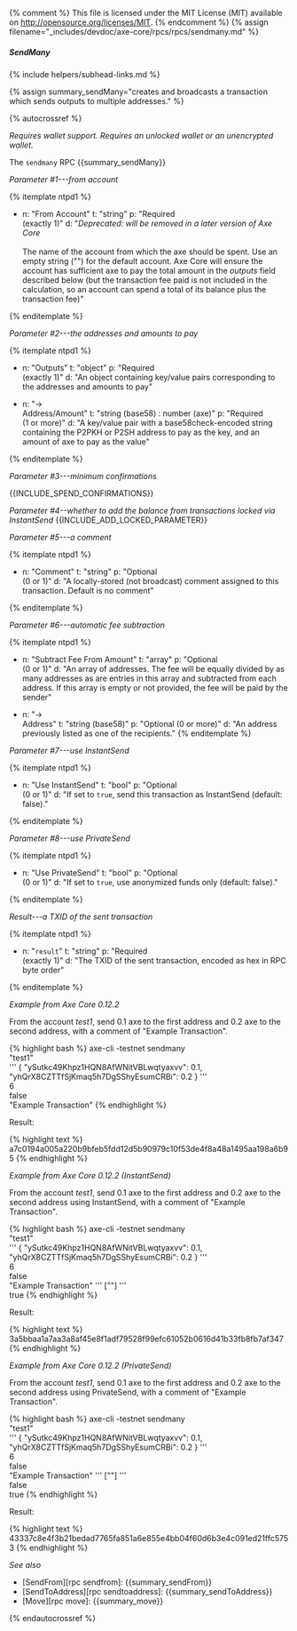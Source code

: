 {% comment %}
This file is licensed under the MIT License (MIT) available on
http://opensource.org/licenses/MIT.
{% endcomment %}
{% assign filename="_includes/devdoc/axe-core/rpcs/rpcs/sendmany.md" %}

##### SendMany
{% include helpers/subhead-links.md %}

{% assign summary_sendMany="creates and broadcasts a transaction which sends outputs to multiple addresses." %}

<!-- __ -->

{% autocrossref %}

*Requires wallet support. Requires an unlocked wallet or an
unencrypted wallet.*

The `sendmany` RPC {{summary_sendMany}}

*Parameter #1---from account*

{% itemplate ntpd1 %}
- n: "From Account"
  t: "string"
  p: "Required<br>(exactly 1)"
  d: "*Deprecated: will be removed in a later version of Axe Core*<br><br>The name of the account from which the axe should be spent.  Use an empty string (\"\") for the default account. Axe Core will ensure the account has sufficient axe to pay the total amount in the *outputs* field described below (but the transaction fee paid is not included in the calculation, so an account can spend a total of its balance plus the transaction fee)"

{% enditemplate %}

*Parameter #2---the addresses and amounts to pay*

{% itemplate ntpd1 %}
- n: "Outputs"
  t: "object"
  p: "Required<br>(exactly 1)"
  d: "An object containing key/value pairs corresponding to the addresses and amounts to pay"

- n: "→<br>Address/Amount"
  t: "string (base58) : number (axe)"
  p: "Required<br>(1 or more)"
  d: "A key/value pair with a base58check-encoded string containing the P2PKH or P2SH address to pay as the key, and an amount of axe to pay as the value"

{% enditemplate %}

*Parameter #3---minimum confirmations*

{{INCLUDE_SPEND_CONFIRMATIONS}}

*Parameter #4--whether to add the balance from transactions locked via InstantSend*
{{INCLUDE_ADD_LOCKED_PARAMETER}}

*Parameter #5---a comment*

{% itemplate ntpd1 %}
- n: "Comment"
  t: "string"
  p: "Optional<br>(0 or 1)"
  d: "A locally-stored (not broadcast) comment assigned to this transaction.  Default is no comment"

{% enditemplate %}

*Parameter #6---automatic fee subtraction*

{% itemplate ntpd1 %}
- n: "Subtract Fee From Amount"
  t: "array"
  p: "Optional<br>(0 or 1)"
  d: "An array of addresses.  The fee will be equally divided by as many addresses as are entries in this array and subtracted from each address.  If this array is empty or not provided, the fee will be paid by the sender"

- n: "→<br>Address"
  t: "string (base58)"
  p: "Optional (0 or more)"
  d: "An address previously listed as one of the recipients."
{% enditemplate %}

*Parameter #7---use InstantSend*

{% itemplate ntpd1 %}
- n: "Use InstantSend"
  t: "bool"
  p: "Optional<br>(0 or 1)"
  d: "If set to `true`, send this transaction as InstantSend (default: false)."

{% enditemplate %}

*Parameter #8---use PrivateSend*

{% itemplate ntpd1 %}
- n: "Use PrivateSend"
  t: "bool"
  p: "Optional<br>(0 or 1)"
  d: "If set to `true`, use anonymized funds only (default: false)."

{% enditemplate %}

*Result---a TXID of the sent transaction*

{% itemplate ntpd1 %}
- n: "`result`"
  t: "string"
  p: "Required<br>(exactly 1)"
  d: "The TXID of the sent transaction, encoded as hex in RPC byte order"

{% enditemplate %}

*Example from Axe Core 0.12.2*

From the account *test1*, send 0.1 axe to the first address and 0.2
axe to the second address, with a comment of "Example Transaction".

{% highlight bash %}
axe-cli -testnet sendmany \
  "test1" \
  '''
    {
      "ySutkc49Khpz1HQN8AfWNitVBLwqtyaxvv": 0.1,
      "yhQrX8CZTTfSjKmaq5h7DgSShyEsumCRBi": 0.2
    } ''' \
  6       \
  false   \
  "Example Transaction"
{% endhighlight %}

Result:

{% highlight text %}
a7c0194a005a220b9bfeb5fdd12d5b90979c10f53de4f8a48a1495aa198a6b95
{% endhighlight %}

*Example from Axe Core 0.12.2 (InstantSend)*

From the account *test1*, send 0.1 axe to the first address and 0.2
axe to the second address using InstantSend, with a comment of "Example Transaction".

{% highlight bash %}
axe-cli -testnet sendmany \
  "test1" \
  '''
    {
      "ySutkc49Khpz1HQN8AfWNitVBLwqtyaxvv": 0.1,
      "yhQrX8CZTTfSjKmaq5h7DgSShyEsumCRBi": 0.2
    } ''' \
  6       \
  false   \
  "Example Transaction"
  '''
    [""]
  '''     \
  true
{% endhighlight %}

Result:

{% highlight text %}
3a5bbaa1a7aa3a8af45e8f1adf79528f99efc61052b0616d41b33fb8fb7af347
{% endhighlight %}

*Example from Axe Core 0.12.2 (PrivateSend)*

From the account *test1*, send 0.1 axe to the first address and 0.2
axe to the second address using PrivateSend, with a comment of "Example Transaction".

{% highlight bash %}
axe-cli -testnet sendmany \
  "test1" \
  '''
    {
      "ySutkc49Khpz1HQN8AfWNitVBLwqtyaxvv": 0.1,
      "yhQrX8CZTTfSjKmaq5h7DgSShyEsumCRBi": 0.2
    } ''' \
  6       \
  false   \
  "Example Transaction"
  '''
    [""]
  '''    \
  false  \
  true
{% endhighlight %}

Result:

{% highlight text %}
43337c8e4f3b21bedad7765fa851a6e855e4bb04f60d6b3e4c091ed21ffc5753
{% endhighlight %}

*See also*

* [SendFrom][rpc sendfrom]: {{summary_sendFrom}}
* [SendToAddress][rpc sendtoaddress]: {{summary_sendToAddress}}
* [Move][rpc move]: {{summary_move}}

{% endautocrossref %}
